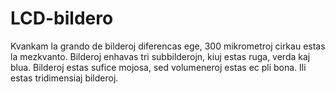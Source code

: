 # LCD-bildero

Kvankam la grando de bilderoj diferencas ege, 300 mikrometroj cirkau estas la
mezkvanto. Bilderoj enhavas tri subbilderojn, kiuj estas ruga, verda kaj blua.
Bilderoj estas sufice mojosa, sed volumeneroj estas ec pli bona. Ili estas
tridimensiaj bilderoj.
